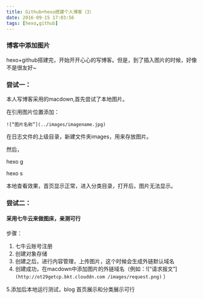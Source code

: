 ```yaml
---
title: Github+hexo搭建个人博客（3）
date: 2016-09-15 17:03:56
tags: [hexo,github]
---
```


### 博客中添加图片

hexo+github搭建完，开始开开心心的写博客。但是，到了插入图片的时候，好像不是很友好~

### 尝试一：

本人写博客采用的macdown,首先尝试了本地图片。

在引用图片位置添加：

	![“图片名称”](../images/imagename.jpg) 
在日志文件的上级目录，新建文件夹images，用来存放图片。

然后，

hexo g 

hexo s

本地查看效果，首页显示正常，进入分类目录，打开后，图片无法显示。

### 尝试二：

#### 采用七牛云来做图床，亲测可行

步骤：

1. 七牛云账号注册
2. 创建对象存储
3. 创建之后，进行内容管理，上传图片，这个时候会生成外链默认域名
4. 创建成功，在macdown中添加图片的外链域名（例如：![“请求报文”]`(http://ot29getcp.bkt.clouddn.com
/images/request.png)` ）

5.添加后本地运行测试，blog 首页展示和分类展示可行





